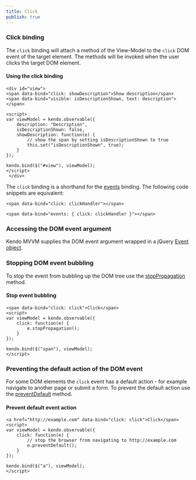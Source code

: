 ```yaml
---
title: Click
publish: true
---
```


### Click binding

The `click` binding will attach a method of the View-Model to the `click` DOM event of the target element. The methods will be invoked when the user clicks the target DOM element.

  

#### Using the click binding
 
    <div id="view">
    <span data-bind="click: showDescription">Show description</span>
    <span data-bind="visible: isDescriptionShown, text: description"></span>
    
    <script>
    var viewModel = kendo.observable({
        description: "Description",
        isDescriptionShown: false,
        showDescription: function(e) {
            // show the span by setting isDescriptionShown to true
            this.set("isDescriptionShown", true);
        }
    });
    
    kendo.bind($("#view"), viewModel);
    </script>
     </div> 

The `click` binding is a shorthand for the [events](http://www.kendoui.com/documentation/framework/mvvm/bindings/events.aspx) binding. The following code snippets are equivalent:

 
    <span data-bind="click: clickHandler"></span>
     
    <span data-bind="events: { click: clickHandler }"></span>
     

### Accessing the DOM event argument

Kendo MVVM supplies the DOM event argument wrapped in a jQuery [Event object](http://api.jquery.com/category/events/event-object/).

### Stopping DOM event bubbling

To stop the event from bubbling up the DOM tree use the [stopPropagation](http://api.jquery.com/event.stopPropagation/) method.

  

#### Stop event bubbling
 
    <span data-bind="click: click">Click</span>
    <script>
    var viewModel = kendo.observable({
        click: function(e) {
            e.stopPropagation();
        }
    });
    
    kendo.bind($("span"), viewModel);
    </script>
      

### Preventing the default action of the DOM event

For some DOM elements the `click` event has a default action - for example navigate to another page or submit a form. To prevent the default action use the
[preventDefault](http://api.jquery.com/event.preventDefault/) method.

  

#### Prevent default event action
 
    <a href="http://example.com" data-bind="click: click">Click</span>
    <script>
    var viewModel = kendo.observable({
        click: function(e) {
            // stop the browser from navigating to http://example.com
            e.preventDefault();
        }
    });
    
    kendo.bind($("a"), viewModel);
    </script>
     